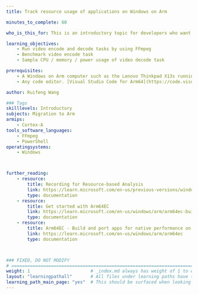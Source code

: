```yaml
---
title: Track resource usage of applications on Windows on Arm

minutes_to_complete: 60

who_is_this_for: This is an introductory topic for developers who want to measure resource usage of applications on Windows on Arm devices.

learning_objectives: 
    - Run video encode and decode tasks by using FFmpeg
    - Benchmark video encode task
    - Sample CPU / memory / power usage of video decode task

prerequisites:
    - A Windows on Arm computer such as the Lenovo Thinkpad X13s running Windows 11
    - Any code editor. [Visual Studio Code for Arm64](https://code.visualstudio.com/docs/?dv=win32arm64user) is suitable.

author: Ruifeng Wang

### Tags
skilllevels: Introductory
subjects: Migration to Arm
armips:
    - Cortex-A
tools_software_languages:
    - FFmpeg
    - PowerShell
operatingsystems:
    - Windows



further_reading:
    - resource:
        title: Recording for Resource-based Analysis
        link: https://learn.microsoft.com/en-us/previous-versions/windows/it-pro/windows-8.1-and-8/hh448202(v=win.10)
        type: documentation
    - resource:
        title: Get started with Arm64EC
        link: https://learn.microsoft.com/en-us/windows/arm/arm64ec-build
        type: documentation
    - resource:
        title: Arm64EC - Build and port apps for native performance on Arm
        link: https://learn.microsoft.com/en-us/windows/arm/arm64ec
        type: documentation



### FIXED, DO NOT MODIFY
# ================================================================================
weight: 1                       # _index.md always has weight of 1 to order correctly
layout: "learningpathall"       # All files under learning paths have this same wrapper
learning_path_main_page: "yes"  # This should be surfaced when looking for related content. Only set for _index.md of learning path content.
---
```

